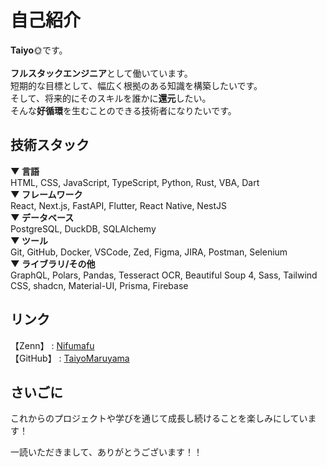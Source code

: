 # 自己紹介

**Taiyo**🌞です。
<br><br>
**フルスタックエンジニア**として働いています。<br>
短期的な目標として、幅広く根拠のある知識を構築したいです。<br>
そして、将来的にそのスキルを誰かに**還元**したい。<br>
そんな**好循環**を生むことのできる技術者になりたいです。

## 技術スタック


**▼ 言語**<br>
HTML, CSS, JavaScript, TypeScript, Python, Rust, VBA, Dart
<br>**▼ フレームワーク**<br>
React, Next.js, FastAPI, Flutter, React Native, NestJS
<br>**▼ データベース**<br>
PostgreSQL, DuckDB, SQLAlchemy
<br>**▼ ツール**<br>
Git, GitHub, Docker, VSCode, Zed, Figma, JIRA, Postman, Selenium
<br>**▼ ライブラリ/その他**<br>
GraphQL, Polars, Pandas, Tesseract OCR, Beautiful Soup 4, Sass, Tailwind CSS, shadcn, Material-UI, Prisma, Firebase

## リンク
【Zenn】 : [Nifumafu](https://zenn.dev/nifumafu)<br>
【GitHub】 : [TaiyoMaruyama](https://github.com/TaiyoMaruyama)

## さいごに

これからのプロジェクトや学びを通じて成長し続けることを楽しみにしています！<br>

一読いただきまして、ありがとうございます！！

